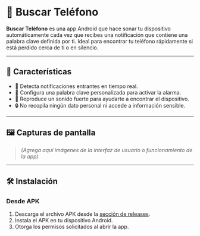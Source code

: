 # 📱 Buscar Teléfono

**Buscar Teléfono** es una app Android que hace sonar tu dispositivo automáticamente cada vez que recibes una notificación que contiene una palabra clave definida por ti. Ideal para encontrar tu teléfono rápidamente si está perdido cerca de ti o en silencio.

---

## 🚀 Características

- 🔔 Detecta notificaciones entrantes en tiempo real.
- 🔑 Configura una palabra clave personalizada para activar la alarma.
- 📢 Reproduce un sonido fuerte para ayudarte a encontrar el dispositivo.
- 🔒 No recopila ningún dato personal ni accede a información sensible.

---

## 🖼️ Capturas de pantalla

> *(Agrega aquí imágenes de la interfaz de usuario o funcionamiento de la app)*

---

## 🛠️ Instalación

### Desde APK

1. Descarga el archivo APK desde la [sección de releases](https://github.com/tuusuario/BuscarTelefono/releases).
2. Instala el APK en tu dispositivo Android.
3. Otorga los permisos solicitados al abrir la app.

